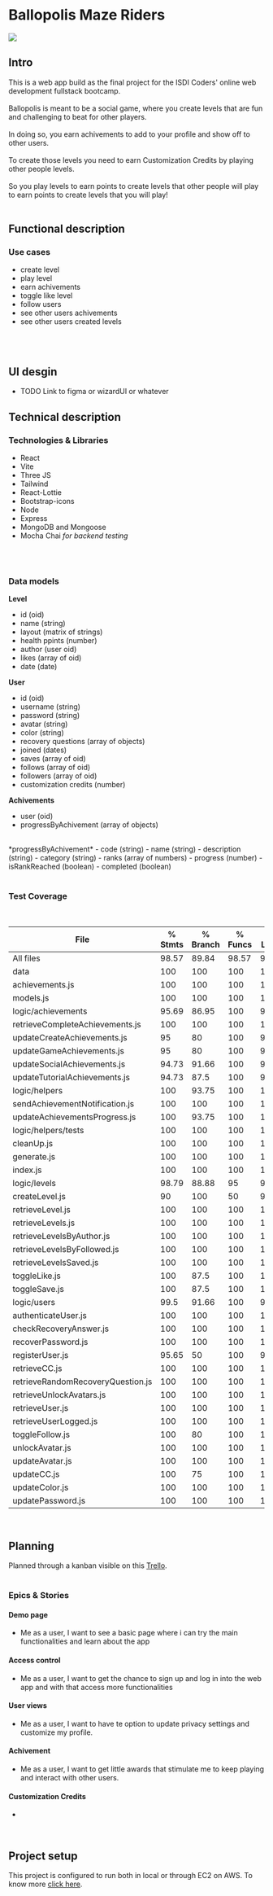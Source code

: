 # Ballopolis Maze Riders

![](./img/logo.gif)

## Intro
This is a web app build as the final project for the ISDI Coders' online web development fullstack bootcamp.
</br>
</br>
Ballopolis is meant to be a social game, where you create levels that are fun and challenging to beat for other players.
</br>
</br>
In doing so, you earn achivements to add to your profile and show off to other users.
</br>
</br>
To create those levels you need to earn Customization Credits by playing other people levels.
</br>
</br>
So you play levels to earn points to create levels that other people will play to earn points to create levels that you will play!
</br>
</br>

## Functional description

### Use cases

- create level
- play level
- earn achivements
- toggle like level
- follow users
- see other users achivements
- see other users created levels
</br>
</br>

## UI desgin

- TODO Link to figma or wizardUI or whatever

## Technical description

### Technologies & Libraries

- React
- Vite
- Three JS
- Tailwind
- React-Lottie
- Bootstrap-icons
- Node
- Express
- MongoDB and Mongoose
- Mocha Chai *for backend testing*
</br>
</br>


### Data models

**Level**
- id (oid)
- name (string)
- layout (matrix of strings)
- health ppints (number)
- author (user oid)
- likes (array of oid)
- date (date)

**User**
- id (oid)
- username (string)
- password (string)
- avatar (string)
- color (string)
- recovery questions (array of objects)
- joined (dates)
- saves (array of oid)
- follows (array of oid)
- followers (array of oid)
- customization credits (number)

**Achivements**
- user (oid)
- progressByAchivement (array of objects)
</br>
*progressByAchivement* 
- code (string)
- name (string)
- description (string)
- category (string)
- ranks (array of numbers)
- progress (number)
- isRankReached (boolean)
- completed (boolean)
</br>
</br>

### Test Coverage

</br>

File                 | % Stmts | % Branch | % Funcs | % Lines | Uncovered Line #s 
---------------------|---------|----------|---------|---------|-------------------
All files                           |   98.57 |    89.84 |   98.57 |   98.46 |                          
 data                               |     100 |      100 |     100 |     100 |                   
  achievements.js                   |     100 |      100 |     100 |     100 |                          
  models.js                         |     100 |      100 |     100 |     100 |                          
 logic/achievements                 |   95.69 |    86.95 |     100 |   95.45 |                          
  retrieveCompleteAchievements.js   |     100 |      100 |     100 |     100 |                          
  updateCreateAchievements.js       |      95 |       80 |     100 |   94.73 | 32                       
  updateGameAchievements.js         |      95 |       80 |     100 |   94.73 | 33                       
  updateSocialAchievements.js       |   94.73 |    91.66 |     100 |   94.73 | 38                       
  updateTutorialAchievements.js     |   94.73 |     87.5 |     100 |   94.44 | 28                       
 logic/helpers                      |     100 |    93.75 |     100 |     100 |                          
  sendAchievementNotification.js    |     100 |      100 |     100 |     100 |                          
  updateAchievementsProgress.js     |     100 |    93.75 |     100 |     100 | 5                        
 logic/helpers/tests                |     100 |      100 |     100 |     100 |                          
  cleanUp.js                        |     100 |      100 |     100 |     100 |                          
  generate.js                       |     100 |      100 |     100 |     100 |                   
  index.js                          |     100 |      100 |     100 |     100 |                          
 logic/levels                       |   98.79 |    88.88 |      95 |   98.71 |                          
  createLevel.js                    |      90 |      100 |      50 |      90 | 22                       
  retrieveLevel.js                  |     100 |      100 |     100 |     100 |                          
  retrieveLevels.js                 |     100 |      100 |     100 |     100 |                          
  retrieveLevelsByAuthor.js         |     100 |      100 |     100 |     100 |                          
  retrieveLevelsByFollowed.js       |     100 |      100 |     100 |     100 |                          
  retrieveLevelsSaved.js            |     100 |      100 |     100 |     100 |                          
  toggleLike.js                     |     100 |     87.5 |     100 |     100 | 18                       
  toggleSave.js                     |     100 |     87.5 |     100 |     100 | 18                       
 logic/users                        |    99.5 |    91.66 |     100 |   99.45 |                          
  authenticateUser.js               |     100 |      100 |     100 |     100 |                          
  checkRecoveryAnswer.js            |     100 |      100 |     100 |     100 |                          
  recoverPassword.js                |     100 |      100 |     100 |     100 |                          
  registerUser.js                   |   95.65 |       50 |     100 |   95.65 | 49                       
  retrieveCC.js                     |     100 |      100 |     100 |     100 |                          
  retrieveRandomRecoveryQuestion.js |     100 |      100 |     100 |     100 |
  retrieveUnlockAvatars.js          |     100 |      100 |     100 |     100 |
  retrieveUser.js                   |     100 |      100 |     100 |     100 |
  retrieveUserLogged.js             |     100 |      100 |     100 |     100 |
  toggleFollow.js                   |     100 |       80 |     100 |     100 | 18-19
  unlockAvatar.js                   |     100 |      100 |     100 |     100 |
  updateAvatar.js                   |     100 |      100 |     100 |     100 |
  updateCC.js                       |     100 |       75 |     100 |     100 | 14
  updateColor.js                    |     100 |      100 |     100 |     100 |
  updatePassword.js                 |     100 |      100 |     100 |     100 | 

</br>

## Planning

Planned through a kanban visible on this [Trello](https://trello.com/b/uHRmZKBR/final-project-ballopolis).
</br>
</br>

### Epics & Stories

#### **Demo page**

- Me as a user, I want to see a basic page where i can try the main functionalities and learn about the app

#### **Access control**

- Me as a user, I want to get the chance to sign up and log in into the web app and with that access more functionalities

#### **User views**
- Me as a user, I want to have te option to update privacy settings and customize my profile.

#### **Achivement**
- Me as a user, I want to get little awards that stimulate me to keep playing and interact with other users.

#### **Customization Credits**
- 

</br>

## Project setup
This project is configured to run both in local or through EC2 on AWS. To know more [click here](./project-setup.md).